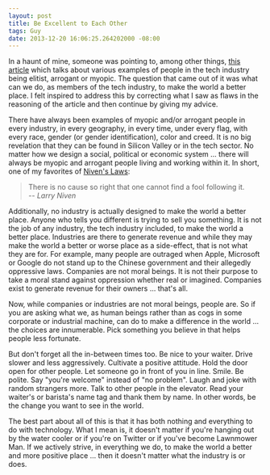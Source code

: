 ```yaml
---
layout: post
title: Be Excellent to Each Other
tags: Guy
date: 2013-12-20 16:06:25.264202000 -08:00
---
```


In a haunt of mine, someone was pointing to, among other things, [this article](http://www.businessinsider.com/silicon-valley-arrogance-bubble-2013-12) which talks about various examples of people in the tech industry being elitist, arrogant or myopic. The question that came out of it was what can we do, as members of the tech industry, to make the world a better place. I felt inspired to address this by correcting what I saw as flaws in the reasoning of the article and then continue by giving my advice.

There have always been examples of myopic and/or arrogant people in every industry, in every geography, in every time, under every flag, with every race, gender (or gender identification), color and creed. It is no big revelation that they can be found in Silicon Valley or in the tech sector. No matter how we design a social, political or economic system ... there will always be myopic and arrogant people living and working within it. In short, one of my favorites of [Niven's Laws](https://en.wikipedia.org/wiki/Niven%27s_laws):

> There is no cause so right that one cannot find a fool following it.<br />
> -- *Larry Niven*

Additionally, no industry is actually designed to make the world a better place. Anyone who tells you different is trying to sell you something. It is not the job of any industry, the tech industry included, to make the world a better place. Industries are there to generate revenue and while they may make the world a better or worse place as a side-effect, that is not what they are for. For example, many people are outraged when Apple, Microsoft or Google do not stand up to the Chinese government and their allegedly oppressive laws. Companies are not moral beings. It is not their purpose to take a moral stand against oppression whether real or imagined. Companies exist to generate revenue for their owners ... that's all.

Now, while companies or industries are not moral beings, people are. So if you are asking what we, as human beings rather than as cogs in some corporate or industrial machine, can do to make a difference in the world ... the choices are innumerable. Pick something you believe in that helps people less fortunate.

But don't forget all the in-between times too. Be nice to your waiter. Drive slower and less aggressively. Cultivate a positive attitude. Hold the door open for other people. Let someone go in front of you in line. Smile. Be polite. Say "you're welcome" instead of "no problem". Laugh and joke with random strangers more. Talk to other people in the elevator. Read your waiter's or barista's name tag and thank them by name. In other words, be the change you want to see in the world.

The best part about all of this is that it has both nothing and everything to do with technology. What I mean is, it doesn't matter if you're hanging out by the water cooler or if you're on Twitter or if you've become Lawnmower Man. If we actively strive, in everything we do, to make the world a better and more positive place ... then it doesn't matter what the industry is or does.
